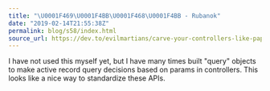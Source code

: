 ```yaml
---
title: "\U0001F469‍\U0001F4BB\U0001F468‍\U0001F4BB - Rubanok"
date: "2019-02-14T21:55:38Z"
permalink: blog/s58/index.html
source_url: https://dev.to/evilmartians/carve-your-controllers-like-papa-carlo-32m6
---
```


I have not used this myself yet, but I have many times built "query" objects to make active record query decisions based on params in controllers. This looks like a nice way to standardize these APIs.
